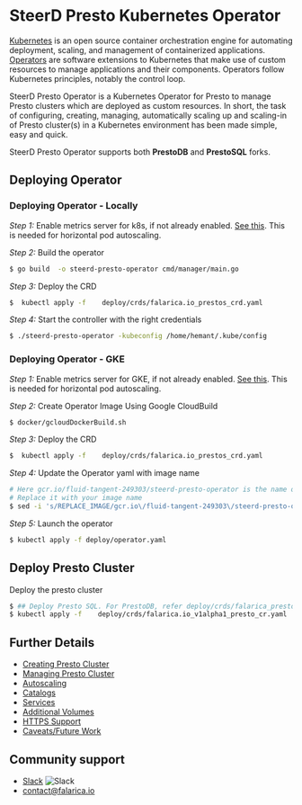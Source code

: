 # SteerD Presto Kubernetes Operator

[Kubernetes](https://kubernetes.io/docs/home/) is an open source container orchestration engine for automating deployment, scaling, and management of containerized applications. [Operators](https://kubernetes.io/docs/concepts/extend-kubernetes/operator/) are software extensions to Kubernetes that make use of custom resources to manage applications and their components. Operators follow Kubernetes principles, notably the control loop.

SteerD Presto Operator is a Kubernetes Operator for Presto to manage Presto clusters which are deployed as custom resources. In short, the task of configuring, creating, managing, automatically scaling up and scaling-in of Presto cluster(s) in a Kubernetes environment has been made simple, easy and quick.

SteerD Presto Operator supports both **PrestoDB** and **PrestoSQL** forks. 

## Deploying Operator

### Deploying Operator - Locally
*Step 1:* Enable metrics server for k8s, if not already enabled. [See this](https://github.com/kubernetes-sigs/metrics-server). This is needed for horizontal pod autoscaling.

*Step 2:* Build the operator 
```bash
$ go build  -o steerd-presto-operator cmd/manager/main.go 
```

*Step 3:* Deploy the CRD
```bash
$  kubectl apply -f    deploy/crds/falarica.io_prestos_crd.yaml
```

*Step 4:* Start the controller with the right credentials
```bash
$ ./steerd-presto-operator -kubeconfig /home/hemant/.kube/config
```

### Deploying Operator - GKE

*Step 1:* Enable metrics server for GKE, if not already enabled. [See this](https://github.com/kubernetes-sigs/metrics-server). This is needed for horizontal pod autoscaling.

*Step 2:* Create Operator Image Using Google CloudBuild
```bash
$ docker/gcloudDockerBuild.sh
```
*Step 3:* Deploy the CRD
```bash
$  kubectl apply -f    deploy/crds/falarica.io_prestos_crd.yaml
```
*Step 4:* Update the Operator yaml with image name 
```bash
# Here gcr.io/fluid-tangent-249303/steerd-presto-operator is the name of image. 
# Replace it with your image name
$ sed -i 's/REPLACE_IMAGE/gcr.io\/fluid-tangent-249303\/steerd-presto-operator/g' deploy/operator.yaml
```

*Step 5:* Launch the operator
```bash
$ kubectl apply -f deploy/operator.yaml
```  
 
## Deploy Presto Cluster

Deploy the presto cluster
```bash
$ ## Deploy Presto SQL. For PrestoDB, refer deploy/crds/falarica_prestodb.yaml 
$ kubectl apply -f    deploy/crds/falarica.io_v1alpha1_presto_cr.yaml
```

## Further Details 

- [Creating Presto Cluster](docs/prestoresource.md)
- [Managing Presto Cluster](docs/status.md)
- [Autoscaling](docs/autoscaling.md)
- [Catalogs](docs/catalog.md)
- [Services](docs/service.md)
- [Additional Volumes](docs/additionalvolumes.md)
- [HTTPS Support](docs/https.md)
- [Caveats/Future Work](docs/caveats.md)

## Community support

* [Slack](https://join.slack.com/t/falarica/shared_invite/zt-gql1dl9i-mm6lOJYgsEUuF6JXIgxCcA) ![Slack](http://i.imgur.com/h3sc6GM.png)
* [contact@falarica.io](contact@falarica.io)